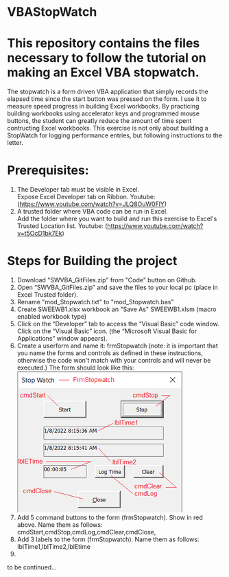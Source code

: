 # VBAStopWatch
# This repository contains the files necessary to follow the tutorial on making an Excel VBA stopwatch.
The stopwatch is a form driven VBA application that simply records the elapsed time since the start button was pressed on the form. I use it to measure speed progress in building Excel workbooks. By practicing building workbooks using accelerator keys and programmed mouse buttons, the student can greatly reduce the amount of time spent contructing Excel workbooks. This exercise is not only about building a StopWatch for logging performance entries, but following instructions to the letter.
# Prerequisites:
1. The Developer tab must be visible in Excel. <br>
  Expose Excel Developer tab on Ribbon. Youtube: (https://www.youtube.com/watch?v=JLQ8OuW0FlY)
2. A trusted folder where VBA code can be run in Excel.<br>
  Add the folder where you want to build and run this exercise to Excel's Trusted Location list. Youtube: (https://www.youtube.com/watch?v=t5OcD1bk7Ek)
# Steps for Building the project
1. Download "SWVBA_GitFiles.zip" from "Code" button on Github.
2. Open “SWVBA_GitFiles.zip” and save the files to your local pc (place in Excel Trusted folder).
3. Rename "mod_Stopwatch.txt" to "mod_Stopwatch.bas"
4. Create SWEEWB1.xlsx workbook an "Save As" SWEEWB1.xlsm (macro enabled workbook type)
5. Click on the “Developer” tab to access the “Visual Basic” code window. Click on the “Visual Basic” icon. (the “Microsoft Visual Basic for Applications” window appears).
6. Create a userform and name it: frmStopwatch
  (note: it is important that you name the forms and controls as defined in these instructions, otherwise the code won't match with your controls and will never be executed.) 
The form should look like this:
![Form Stop Watch](FrmStopwatch2.png)
7. Add 5 command buttons to the form (frmStopwatch). Show in red above. Name them as follows:
cmdStart,cmdStop,cmdLog,cmdClear,cmdClose,
8. Add 3 labels to the form (frmStopwatch). Name them as follows:
lblTime1,lblTime2,lblEtime
9. 

to be continued...

